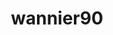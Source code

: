---
title: "wannier90"
layout: cache
categories: [package, develop-2024-06-16]
meta: {"versions": ["3.1.0"], "compilers": ["cce@=15.0.1", "gcc@=10.3.0", "gcc@=11.4.0", "gcc@=9.4.0", "oneapi@=2024.0.0"], "oss": ["rhel8", "sle_hpc15", "ubuntu20.04", "ubuntu22.04"], "platforms": ["linux"], "targets": ["neoverse_v1", "neoverse_v2", "ppc64le", "x86_64_v3", "x86_64_v4", "zen4"], "stacks": ["e4s", "e4s-cray-rhel", "e4s-cray-sles", "e4s-neoverse-v2", "e4s-neoverse_v1", "e4s-oneapi", "e4s-power", "root"], "num_specs": 7, "num_specs_by_stack": {"root": 7, "e4s-cray-rhel": 1, "e4s-neoverse_v1": 1, "e4s-cray-sles": 1, "e4s": 1, "e4s-power": 1, "e4s-oneapi": 1, "e4s-neoverse-v2": 1}}
spec_details: [{"hash": "m6nlcw63gsokcv5hp4o4xkgg7qplh6q2", "compiler": "cce@=15.0.1", "versions": ["3.1.0"], "os": "rhel8", "platform": "linux", "target": "zen4", "variants": ["build_system=makefile", "+shared"], "stacks": ["root", "e4s-cray-rhel"], "size": "-", "tarball": "https://binaries.spack.io/develop-2024-06-16/build_cache/linux-rhel8-zen4/cce-15.0.1/wannier90-3.1.0/linux-rhel8-zen4-cce-15.0.1-wannier90-3.1.0-m6nlcw63gsokcv5hp4o4xkgg7qplh6q2.spack"}, {"hash": "vqse5pxnh76bthpdgcwtvjdl3eq7b7u6", "compiler": "gcc@=11.4.0", "versions": ["3.1.0"], "os": "ubuntu22.04", "platform": "linux", "target": "neoverse_v1", "variants": ["build_system=makefile", "+shared"], "stacks": ["e4s-neoverse_v1", "root"], "size": "-", "tarball": "https://binaries.spack.io/develop-2024-06-16/build_cache/linux-ubuntu22.04-neoverse_v1/gcc-11.4.0/wannier90-3.1.0/linux-ubuntu22.04-neoverse_v1-gcc-11.4.0-wannier90-3.1.0-vqse5pxnh76bthpdgcwtvjdl3eq7b7u6.spack"}, {"hash": "ckhu7vyjcpmspnr3ra7twa5yhqxjlvtp", "compiler": "gcc@=10.3.0", "versions": ["3.1.0"], "os": "sle_hpc15", "platform": "linux", "target": "x86_64_v4", "variants": ["build_system=makefile", "+shared"], "stacks": ["root", "e4s-cray-sles"], "size": "-", "tarball": "https://binaries.spack.io/develop-2024-06-16/build_cache/linux-sle_hpc15-x86_64_v4/gcc-10.3.0/wannier90-3.1.0/linux-sle_hpc15-x86_64_v4-gcc-10.3.0-wannier90-3.1.0-ckhu7vyjcpmspnr3ra7twa5yhqxjlvtp.spack"}, {"hash": "tei4rvlwaejnb62iklc2wr4uvj4t3jg2", "compiler": "gcc@=11.4.0", "versions": ["3.1.0"], "os": "ubuntu22.04", "platform": "linux", "target": "x86_64_v3", "variants": ["build_system=makefile", "+shared"], "stacks": ["e4s", "root"], "size": "-", "tarball": "https://binaries.spack.io/develop-2024-06-16/build_cache/linux-ubuntu22.04-x86_64_v3/gcc-11.4.0/wannier90-3.1.0/linux-ubuntu22.04-x86_64_v3-gcc-11.4.0-wannier90-3.1.0-tei4rvlwaejnb62iklc2wr4uvj4t3jg2.spack"}, {"hash": "ck6l77wxptwx54dmzp35qpfkhlogpzpt", "compiler": "gcc@=9.4.0", "versions": ["3.1.0"], "os": "ubuntu20.04", "platform": "linux", "target": "ppc64le", "variants": ["build_system=makefile", "+shared"], "stacks": ["e4s-power", "root"], "size": "-", "tarball": "https://binaries.spack.io/develop-2024-06-16/build_cache/linux-ubuntu20.04-ppc64le/gcc-9.4.0/wannier90-3.1.0/linux-ubuntu20.04-ppc64le-gcc-9.4.0-wannier90-3.1.0-ck6l77wxptwx54dmzp35qpfkhlogpzpt.spack"}, {"hash": "2dfxe7kxqhquab5zfjraxhbzukdkzrvd", "compiler": "oneapi@=2024.0.0", "versions": ["3.1.0"], "os": "ubuntu22.04", "platform": "linux", "target": "x86_64_v3", "variants": ["build_system=makefile", "+shared"], "stacks": ["e4s-oneapi", "root"], "size": "-", "tarball": "https://binaries.spack.io/develop-2024-06-16/build_cache/linux-ubuntu22.04-x86_64_v3/oneapi-2024.0.0/wannier90-3.1.0/linux-ubuntu22.04-x86_64_v3-oneapi-2024.0.0-wannier90-3.1.0-2dfxe7kxqhquab5zfjraxhbzukdkzrvd.spack"}, {"hash": "znyedybk2tlqdifigtghqnu5p5ms25cc", "compiler": "gcc@=11.4.0", "versions": ["3.1.0"], "os": "ubuntu22.04", "platform": "linux", "target": "neoverse_v2", "variants": ["build_system=makefile", "+shared"], "stacks": ["e4s-neoverse-v2", "root"], "size": "-", "tarball": "https://binaries.spack.io/develop-2024-06-16/build_cache/linux-ubuntu22.04-neoverse_v2/gcc-11.4.0/wannier90-3.1.0/linux-ubuntu22.04-neoverse_v2-gcc-11.4.0-wannier90-3.1.0-znyedybk2tlqdifigtghqnu5p5ms25cc.spack"}]
---
